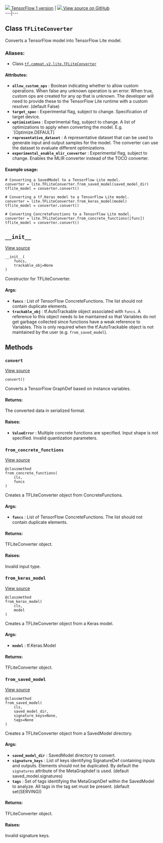 [ ![](https://tensorflow.google.cn/images/tf_logo_32px.png) TensorFlow 1
version](/versions/r1.15/api_docs/python/tf/lite/TFLiteConverter) |  [
![](https://tensorflow.google.cn/images/GitHub-Mark-32px.png) View source on
GitHub
](https://github.com/tensorflow/tensorflow/blob/r2.0/tensorflow/lite/python/lite.py#L262-L452)  
---|---  
  
## Class `TFLiteConverter`

Converts a TensorFlow model into TensorFlow Lite model.

### Aliases:

  * Class [`tf.compat.v2.lite.TFLiteConverter`](/api_docs/python/tf/lite/TFLiteConverter)

#### Attributes:

  * **`allow_custom_ops`** : Boolean indicating whether to allow custom operations. When false any unknown operation is an error. When true, custom ops are created for any op that is unknown. The developer will need to provide these to the TensorFlow Lite runtime with a custom resolver. (default False)
  * **`target_spec`** : Experimental flag, subject to change. Specification of target device.
  * **`optimizations`** : Experimental flag, subject to change. A list of optimizations to apply when converting the model. E.g. `[Optimize.DEFAULT]
  * **`representative_dataset`** : A representative dataset that can be used to generate input and output samples for the model. The converter can use the dataset to evaluate different optimizations.
  * **`experimental_enable_mlir_converter`** : Experimental flag, subject to change. Enables the MLIR converter instead of the TOCO converter.

#### Example usage:

    
    
    # Converting a SavedModel to a TensorFlow Lite model.
    converter = lite.TFLiteConverter.from_saved_model(saved_model_dir)
    tflite_model = converter.convert()
    
    # Converting a tf.Keras model to a TensorFlow Lite model.
    converter = lite.TFLiteConverter.from_keras_model(model)
    tflite_model = converter.convert()
    
    # Converting ConcreteFunctions to a TensorFlow Lite model.
    converter = lite.TFLiteConverter.from_concrete_functions([func])
    tflite_model = converter.convert()
    

## `__init__`

[View
source](https://github.com/tensorflow/tensorflow/blob/r2.0/tensorflow/lite/python/lite.py#L298-L312)

    
    
    __init__(
        funcs,
        trackable_obj=None
    )
    

Constructor for TFLiteConverter.

#### Args:

  * **`funcs`** : List of TensorFlow ConcreteFunctions. The list should not contain duplicate elements.
  * **`trackable_obj`** : tf.AutoTrackable object associated with `funcs`. A reference to this object needs to be maintained so that Variables do not get garbage collected since functions have a weak reference to Variables. This is only required when the tf.AutoTrackable object is not maintained by the user (e.g. `from_saved_model`).

## Methods

### `convert`

[View
source](https://github.com/tensorflow/tensorflow/blob/r2.0/tensorflow/lite/python/lite.py#L386-L452)

    
    
    convert()
    

Converts a TensorFlow GraphDef based on instance variables.

#### Returns:

The converted data in serialized format.

#### Raises:

  * **`ValueError`** : Multiple concrete functions are specified. Input shape is not specified. Invalid quantization parameters.

### `from_concrete_functions`

[View
source](https://github.com/tensorflow/tensorflow/blob/r2.0/tensorflow/lite/python/lite.py#L314-L335)

    
    
    @classmethod
    from_concrete_functions(
        cls,
        funcs
    )
    

Creates a TFLiteConverter object from ConcreteFunctions.

#### Args:

  * **`funcs`** : List of TensorFlow ConcreteFunctions. The list should not contain duplicate elements.

#### Returns:

TFLiteConverter object.

#### Raises:

Invalid input type.

### `from_keras_model`

[View
source](https://github.com/tensorflow/tensorflow/blob/r2.0/tensorflow/lite/python/lite.py#L372-L384)

    
    
    @classmethod
    from_keras_model(
        cls,
        model
    )
    

Creates a TFLiteConverter object from a Keras model.

#### Args:

  * **`model`** : tf.Keras.Model

#### Returns:

TFLiteConverter object.

### `from_saved_model`

[View
source](https://github.com/tensorflow/tensorflow/blob/r2.0/tensorflow/lite/python/lite.py#L337-L370)

    
    
    @classmethod
    from_saved_model(
        cls,
        saved_model_dir,
        signature_keys=None,
        tags=None
    )
    

Creates a TFLiteConverter object from a SavedModel directory.

#### Args:

  * **`saved_model_dir`** : SavedModel directory to convert.
  * **`signature_keys`** : List of keys identifying SignatureDef containing inputs and outputs. Elements should not be duplicated. By default the `signatures` attribute of the MetaGraphdef is used. (default saved_model.signatures)
  * **`tags`** : Set of tags identifying the MetaGraphDef within the SavedModel to analyze. All tags in the tag set must be present. (default set(SERVING))

#### Returns:

TFLiteConverter object.

#### Raises:

Invalid signature keys.

